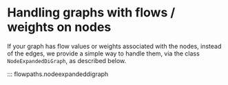 # Handling graphs with flows / weights on nodes

If your graph has flow values or weights associated with the nodes, instead of the edges, we provide a simple way to handle them, via the class `NodeExpandedDiGraph`, as described below. 

::: flowpaths.nodeexpandeddigraph